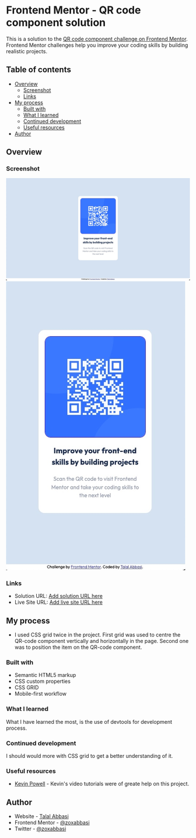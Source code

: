 # Frontend Mentor - QR code component solution

This is a solution to the [QR code component challenge on Frontend Mentor](https://www.frontendmentor.io/challenges/qr-code-component-iux_sIO_H). Frontend Mentor challenges help you improve your coding skills by building realistic projects.

## Table of contents

- [Overview](#overview)
  - [Screenshot](#screenshot)
  - [Links](#links)
- [My process](#my-process)
  - [Built with](#built-with)
  - [What I learned](#what-i-learned)
  - [Continued development](#continued-development)
  - [Useful resources](#useful-resources)
- [Author](#author)

## Overview

### Screenshot

![Desktop version](./images/desktop_version.jpg)
![Mobile version](./images/mobile_version.jpg)

### Links

- Solution URL: [Add solution URL here](https://github.com/zoxabbasi/qr-code-component_frontend-mentor)
- Live Site URL: [Add live site URL here](https://zoxabbasi.github.io/qr-code-component_frontend-mentor/)

## My process

- I used CSS grid twice in the project. First grid was used to centre the QR-code component vertically and horizontally in the page. Second one was to position the item on the QR-code component.

### Built with

- Semantic HTML5 markup
- CSS custom properties
- CSS GRID
- Mobile-first workflow

### What I learned

What I have learned the most, is the use of devtools for development process.

### Continued development

I should would more with CSS grid to get a better understanding of it.

### Useful resources

- [Kevin Powell](https://www.youtube.com/@KevinPowell) - Kevin's video tutorials were of greate help on this project.

## Author

- Website - [Talal Abbasi](https://zoxabbasi.github.io/)
- Frontend Mentor - [@zoxabbasi](https://www.frontendmentor.io/profile/zoxabbasi)
- Twitter - [@zoxabbasi](https://www.twitter.com/zoxabbasi)
